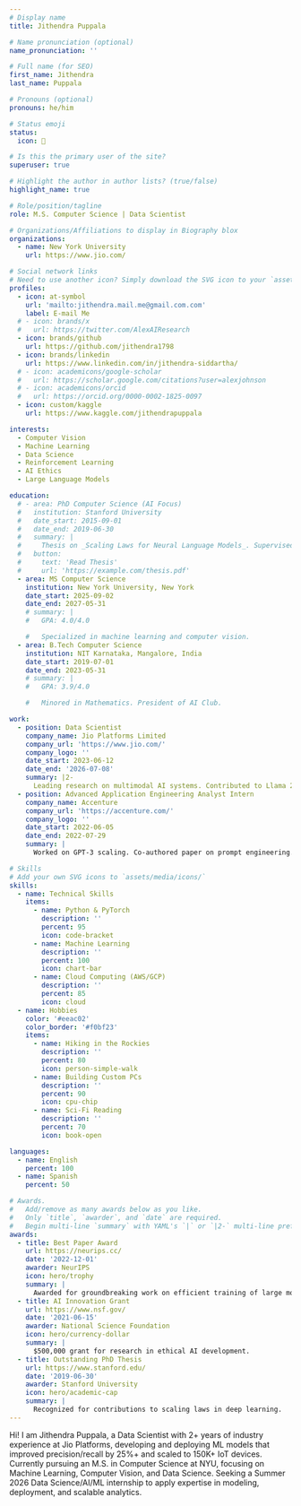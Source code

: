 ```yaml
---
# Display name
title: Jithendra Puppala

# Name pronunciation (optional)
name_pronunciation: ''

# Full name (for SEO)
first_name: Jithendra
last_name: Puppala

# Pronouns (optional)
pronouns: he/him

# Status emoji
status:
  icon: 🚀

# Is this the primary user of the site?
superuser: true

# Highlight the author in author lists? (true/false)
highlight_name: true

# Role/position/tagline
role: M.S. Computer Science | Data Scientist

# Organizations/Affiliations to display in Biography blox
organizations:
  - name: New York University
    url: https://www.jio.com/

# Social network links
# Need to use another icon? Simply download the SVG icon to your `assets/media/icons/` folder.
profiles:
  - icon: at-symbol
    url: 'mailto:jithendra.mail.me@gmail.com.com'
    label: E-mail Me
  # - icon: brands/x
  #   url: https://twitter.com/AlexAIResearch
  - icon: brands/github
    url: https://github.com/jithendra1798
  - icon: brands/linkedin
    url: https://www.linkedin.com/in/jithendra-siddartha/
  # - icon: academicons/google-scholar
  #   url: https://scholar.google.com/citations?user=alexjohnson
  # - icon: academicons/orcid
  #   url: https://orcid.org/0000-0002-1825-0097
  - icon: custom/kaggle
    url: https://www.kaggle.com/jithendrapuppala

interests:
  - Computer Vision
  - Machine Learning
  - Data Science
  - Reinforcement Learning
  - AI Ethics
  - Large Language Models

education:
  # - area: PhD Computer Science (AI Focus)
  #   institution: Stanford University
  #   date_start: 2015-09-01
  #   date_end: 2019-06-30
  #   summary: |
  #     Thesis on _Scaling Laws for Neural Language Models_. Supervised by Prof. Andrew Ng. Published 5 papers in NeurIPS and ICML, with 2 best paper awards.
  #   button:
  #     text: 'Read Thesis'
  #     url: 'https://example.com/thesis.pdf'
  - area: MS Computer Science
    institution: New York University, New York
    date_start: 2025-09-02
    date_end: 2027-05-31
    # summary: |
    #   GPA: 4.0/4.0

    #   Specialized in machine learning and computer vision.
  - area: B.Tech Computer Science
    institution: NIT Karnataka, Mangalore, India
    date_start: 2019-07-01
    date_end: 2023-05-31
    # summary: |
    #   GPA: 3.9/4.0

    #   Minored in Mathematics. President of AI Club.

work:
  - position: Data Scientist
    company_name: Jio Platforms Limited
    company_url: 'https://www.jio.com/'
    company_logo: ''
    date_start: 2023-06-12
    date_end: '2026-07-08'
    summary: |2-
      Leading research on multimodal AI systems. Contributed to Llama 2 and other open-source models. 50+ citations in 3 years.
  - position: Advanced Application Engineering Analyst Intern
    company_name: Accenture
    company_url: 'https://accenture.com/'
    company_logo: ''
    date_start: 2022-06-05
    date_end: 2022-07-29
    summary: |
      Worked on GPT-3 scaling. Co-authored paper on prompt engineering.

# Skills
# Add your own SVG icons to `assets/media/icons/`
skills:
  - name: Technical Skills
    items:
      - name: Python & PyTorch
        description: ''
        percent: 95
        icon: code-bracket
      - name: Machine Learning
        description: ''
        percent: 100
        icon: chart-bar
      - name: Cloud Computing (AWS/GCP)
        description: ''
        percent: 85
        icon: cloud
  - name: Hobbies
    color: '#eeac02'
    color_border: '#f0bf23'
    items:
      - name: Hiking in the Rockies
        description: ''
        percent: 80
        icon: person-simple-walk
      - name: Building Custom PCs
        description: ''
        percent: 90
        icon: cpu-chip
      - name: Sci-Fi Reading
        description: ''
        percent: 70
        icon: book-open

languages:
  - name: English
    percent: 100
  - name: Spanish
    percent: 50

# Awards.
#   Add/remove as many awards below as you like.
#   Only `title`, `awarder`, and `date` are required.
#   Begin multi-line `summary` with YAML's `|` or `|2-` multi-line prefix and indent 2 spaces below.
awards:
  - title: Best Paper Award
    url: https://neurips.cc/
    date: '2022-12-01'
    awarder: NeurIPS
    icon: hero/trophy
    summary: |
      Awarded for groundbreaking work on efficient training of large models.
  - title: AI Innovation Grant
    url: https://www.nsf.gov/
    date: '2021-06-15'
    awarder: National Science Foundation
    icon: hero/currency-dollar
    summary: |
      $500,000 grant for research in ethical AI development.
  - title: Outstanding PhD Thesis
    url: https://www.stanford.edu/
    date: '2019-06-30'
    awarder: Stanford University
    icon: hero/academic-cap
    summary: |
      Recognized for contributions to scaling laws in deep learning.
---
```


Hi! I am Jithendra Puppala, a  Data Scientist with 2+ years of industry experience at Jio Platforms, developing and deploying ML models that improved precision/recall by 25%+ and scaled to 150K+ IoT devices. Currently pursuing an M.S. in Computer Science at NYU, focusing on Machine Learning, Computer Vision, and Data Science. Seeking a Summer 2026 Data Science/AI/ML internship to apply expertise in modeling, deployment, and scalable analytics.